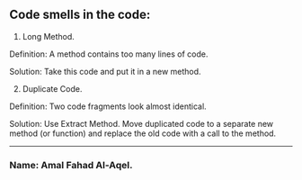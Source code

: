 ## Code smells in the code:

1. Long Method.

Definition: 
A method contains too many lines of code.

Solution:
Take this code and put it in a new method.
 
2. Duplicate Code.

Definition: 
Two code fragments look almost identical.

Solution:
Use Extract Method. Move duplicated code to a separate new method (or function) and replace the old code with a call to the method.
 
<hr>

### Name: Amal Fahad Al-Aqel. 


